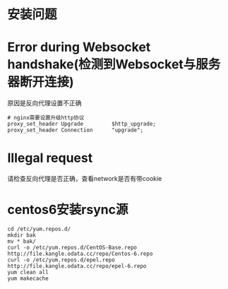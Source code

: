 # 安装问题

# Error during Websocket handshake(检测到Websocket与服务器断开连接)

原因是反向代理设置不正确
```nginx
# nginx需要设置升级http协议
proxy_set_header Upgrade         $http_upgrade;
proxy_set_header Connection      "upgrade";
```

# Illegal request

请检查反向代理是否正确，查看network是否有带cookie

# centos6安装rsync源
```shell
cd /etc/yum.repos.d/
mkdir bak
mv * bak/
curl -o /etc/yum.repos.d/CentOS-Base.repo http://file.kangle.odata.cc/repo/Centos-6.repo
curl -o /etc/yum.repos.d/epel.repo http://file.kangle.odata.cc/repo/epel-6.repo
yum clean all
yum makecache
```